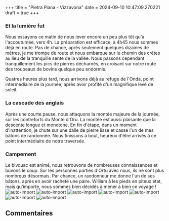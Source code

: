 +++
title = "Pietra Piana - Vizzavona"
date = 2024-09-10 10:47:09.270221
draft = true
+++
### Et la lumière fut 
Nous essayons ce matin de nous lever encore un peu plus tôt qu'à l'accoutumée, vers 4h. La préparation est efficace, à 4h45 nous sommes déjà en route. Pas de chance, après seulement quelques dizaines de mètres, je me trompe de route et nous embarque sur le chemin des crêtes au lieu de la tranquille sente de la vallée. Nous passons cependant tranquillement les pics de pierres décharnés, en croisant sur notre route des troupeaux de bovins quelque peu endormis.

Quatres heures plus tard, nous arrivons déjà au refuge de l'Onda, point intermédiaire de la journée, après avoir profité d'un magnifique levé de soleil. 

### La cascade des anglais
Après une courte pause, nous attaquons la montée majeure de la journée, sur les contreforts du Monte d'Oru. La montée est aussi plaisante que la descente longue et monotone. 
En fin d'étape, dans un moment d'inattention, je chute sur une dalle de pierre lisse et casse l'un de mes bâtons de randonnée. Nous finissons à bout, heureux d'être arrivés à ce point intermédiaire de notre traversée. 

### Campement 
Le bivouac est animé, nous retrouvons de nombreuses connaissances et buvons le coup. Sur les personnes parties d'Ortu avec nous, ils ne sont plus nombreux désormais.
Par chance, un randonneur me donne l'un de ses bâtons, après en avoir racheté une paire. 
William à les pieds en piteux état, mais qu'importe, nous sommes bien décidés à mener à bien ce voyage !![auto-import](https://thumbsnap.com/i/mKKbQxEq.jpg)
![auto-import](https://thumbsnap.com/i/f4tzzHAU.jpg)
![auto-import](https://thumbsnap.com/i/8sivnJHy.jpg)
![auto-import](https://thumbsnap.com/i/FWxH1G2K.jpg)
![auto-import](https://thumbsnap.com/i/RaqNLAYE.jpg)
![auto-import](https://thumbsnap.com/i/SPMwEbDV.jpg)
![auto-import](https://thumbsnap.com/i/AppsrX9o.jpg)
## Commentaires

